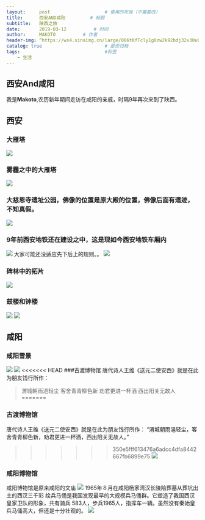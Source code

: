 ```yaml
---
layout:     post   				    # 使用的布局（不需要改）
title:      西安AND咸阳			# 标题 
subtitle:   陕西之旅
date:       2019-03-12			# 时间
author:     MAKOTO			# 作者
header-img: “https://ws4.sinaimg.cn/large/006tKfTcly1g0zw2k92bdj32x30u0dry.jpg”
catalog: true 						# 是否归档
tags:								#标签
    - 生活
---
```


## 西安And咸阳
我是**Makoto**,农历新年期间走访在咸阳的亲戚，时隔9年再次来到了陕西。
## 西安


### 大雁塔
![](https://ws4.sinaimg.cn/large/006tKfTcly1g0z9leaqa0j30u00u0wk8.jpg)
### 雾霾之中的大雁塔
![](https://ws1.sinaimg.cn/large/006tKfTcly1g0zv997qekj318y0u0npi.jpg)
### 大慈恩寺遗址公园，佛像的位置是原大殿的位置，佛像后面有遗迹，不知真假。
![](https://ws2.sinaimg.cn/large/006tKfTcly1g0zva74s0jj318y0u0qvd.jpg)
### 9年前西安地铁还在建设之中，这是现如今西安地铁车厢内
![](https://ws1.sinaimg.cn/large/006tKfTcly1g0zucw8qzzj318y0u0hdt.jpg)
大家可能还没适应先下后上的规则。。
![](https://ws3.sinaimg.cn/large/006tKfTcly1g0zvm3oai6j318y0u0e88.jpg)
### 碑林中的拓片
![](https://ws4.sinaimg.cn/large/006tKfTcly1g0zvisegkoj318y0u0he1.jpg)
### 鼓楼和钟楼
![](https://ws2.sinaimg.cn/large/006tKfTcly1g0zvnbtw0vj318y0u0npk.jpg)
![](https://ws3.sinaimg.cn/large/006tKfTcly1g0zvnq383vj318y0u0e87.jpg)


## 咸阳
### 咸阳雪景
![](https://ws1.sinaimg.cn/large/006tKfTcly1g0zvbj8kuij318y0u0hdu.jpg)
![](https://ws4.sinaimg.cn/large/006tKfTcly1g0zvblndjpj31hc0u0b2a.jpg)
<<<<<<< HEAD
###古渡博物馆
唐代诗人王维《送元二使安西》就是在此为朋友饯行所作： 
> 渭城朝雨浥轻尘
> 客舍青青柳色新
> 劝君更进一杯酒
> 西出阳关无故人
=======
### 古渡博物馆
唐代诗人王维《送元二使安西》就是在此为朋友饯行所作： “渭城朝雨浥轻尘，客舍青青柳色新，劝君更进一杯酒，西出阳关无故人。”
>>>>>>> 350e5fff613476a6adcc4dfa8442667fb6899e75
![](https://ws2.sinaimg.cn/large/006tKfTcly1g0zvcmehmfj318y0u0e88.jpg)
### 咸阳博物馆
咸阳博物馆是原来咸阳的文庙
![](https://ws1.sinaimg.cn/large/006tKfTcly1g0zvf207y3j318y0u0kjt.jpg)
1965年８月在咸阳杨家湾汉长陵陪葬墓从葬坑出土的西汉三千彩 绘兵马俑是我国发现最早的大规模兵马俑群。它塑造了我国西汉皇家卫队的形象，共有骑兵 583人，步兵1965人，指挥车一辆。虽然没有秦始皇兵马俑高大，但还是十分壮观的。
![](https://ws4.sinaimg.cn/large/006tKfTcly1g0zvezb7kdj318y0u0u16.jpg)
